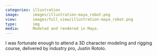```yaml
---
categories: illustration
image:      images/illustration-maya_robot.png
view:       images/full_view/illustration-maya_robot.png
type:       img
media:      Modeled and rendered in Maya.
---
```

I was fortunate enough to attend a 3D character modeling and rigging course,
delivered by industry pro, Justin Rotolo.
